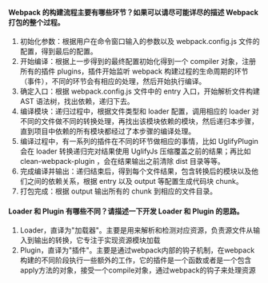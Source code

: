#### Webpack 的构建流程主要有哪些环节？如果可以请尽可能详尽的描述 Webpack 打包的整个过程。
1. 初始化参数：根据用户在命令窗口输入的参数以及 webpack.config.js 文件的配置，得到最后的配置。
2. 开始编译：根据上一步得到的最终配置初始化得到一个 compiler 对象，注册所有的插件 plugins，插件开始监听 webpack 构建过程的生命周期的环节（事件），不同的环节会有相应的处理，然后开始执行编译。
3. 确定入口：根据 webpack.config.js 文件中的 entry 入口，开始解析文件构建 AST 语法树，找出依赖，递归下去。
4. 编译模块：递归过程中，根据文件类型和 loader 配置，调用相应的 loader 对不同的文件做不同的转换处理，再找出该模块依赖的模块，然后递归本步骤，直到项目中依赖的所有模块都经过了本步骤的编译处理。
4. 编译过程中，有一系列的插件在不同的环节做相应的事情，比如 UglifyPlugin 会在 loader 转换递归完对结果使用 UglifyJs 压缩覆盖之前的结果；再比如 clean-webpack-plugin ，会在结果输出之前清除 dist 目录等等。
5. 完成编译并输出：递归结束后，得到每个文件结果，包含转换后的模块以及他们之间的依赖关系，根据 entry 以及 output 等配置生成代码块 chunk。
6. 打包完成：根据 output 输出所有的 chunk 到相应的文件目录。

#### Loader 和 Plugin 有哪些不同？请描述一下开发 Loader 和 Plugin 的思路。
1. Loader，直译为"加载器"。主要是用来解析和检测对应资源，负责源文件从输入到输出的转换，它专注于实现资源模块加载
2. Plugin，直译为"插件"。主要是通过webpack内部的钩子机制，在webpack构建的不同阶段执行一些额外的工作，它的插件是一个函数或者是一个包含apply方法的对象，接受一个compile对象，通过webpack的钩子来处理资源